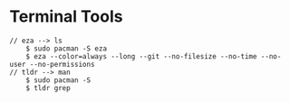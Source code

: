 # Terminal Tools
    // eza --> ls 
        $ sudo pacman -S eza
        $ eza --color=always --long --git --no-filesize --no-time --no-user --no-permissions 
    // tldr --> man 
        $ sudo pacman -S 
        $ tldr grep

